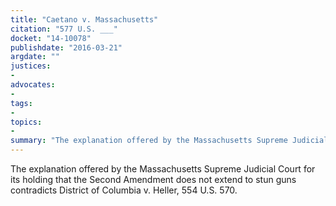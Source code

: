 ```yaml
---
title: "Caetano v. Massachusetts"
citation: "577 U.S. ___"
docket: "14-10078"
publishdate: "2016-03-21"
argdate: ""
justices:
- 
advocates:
- 
tags:
- 
topics:
- 
summary: "The explanation offered by the Massachusetts Supreme Judicial Court for its holding that the Second Amendment does not extend to stun guns contradicts District of Columbia v. Heller, 554 U.S. 570."
---
```

The explanation offered by the Massachusetts Supreme Judicial Court for its holding that the Second Amendment does not extend to stun guns contradicts District of Columbia v. Heller, 554 U.S. 570.


